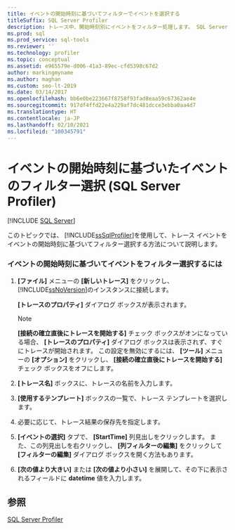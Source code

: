 ```yaml
---
title: イベントの開始時刻に基づいてフィルターでイベントを選択する
titleSuffix: SQL Server Profiler
description: トレース中、開始時刻別にイベントをフィルター処理します。 SQL Server Profiler でイベントの開始時刻に基づくフィルターを設定する方法について説明します。
ms.prod: sql
ms.prod_service: sql-tools
ms.reviewer: ''
ms.technology: profiler
ms.topic: conceptual
ms.assetid: e965579e-d006-41a3-89ec-cfd5398c67d2
author: markingmyname
ms.author: maghan
ms.custom: seo-lt-2019
ms.date: 03/14/2017
ms.openlocfilehash: bb6e0be223667f8758f93fad8eaa59c67362ae4e
ms.sourcegitcommit: 917df4ffd22e4a229af7dc481dcce3ebba0aa4d7
ms.translationtype: HT
ms.contentlocale: ja-JP
ms.lasthandoff: 02/10/2021
ms.locfileid: "100345791"
---
```

# <a name="filter-events-based-on-the-event-start-time-sql-server-profiler"></a>イベントの開始時刻に基づいたイベントのフィルター選択 (SQL Server Profiler)

 [!INCLUDE [SQL Server](../../includes/applies-to-version/sqlserver.md)]

このトピックでは、 [!INCLUDE[ssSqlProfiler](../../includes/sssqlprofiler-md.md)]を使用して、トレース イベントをイベントの開始時刻に基づいてフィルター選択する方法について説明します。  
  
### <a name="to-filter-an-event-based-on-the-event-start-time"></a>イベントの開始時刻に基づいてイベントをフィルター選択するには  
  
1.  **[ファイル]** メニューの **[新しいトレース]** をクリックし、 [!INCLUDE[ssNoVersion](../../includes/ssnoversion-md.md)]のインスタンスに接続します。  
  
     **[トレースのプロパティ]** ダイアログ ボックスが表示されます。  
  
    > [!NOTE]  
    >  **[接続の確立直後にトレースを開始する]** チェック ボックスがオンになっている場合、 **[トレースのプロパティ]** ダイアログ ボックスは表示されず、すぐにトレースが開始されます。 この設定を無効にするには、 **[ツール]** メニューの **[オプション]** をクリックし、 **[接続の確立直後にトレースを開始する]** チェック ボックスをオフにします。  
  
2.  **[トレース名]** ボックスに、トレースの名前を入力します。  
  
3.  **[使用するテンプレート]** ボックスの一覧で、トレース テンプレートを選択します。  
  
4.  必要に応じて、トレース結果の保存先を指定します。  
  
5.  **[イベントの選択]** タブで、 **[StartTime]** 列見出しをクリックします。 また、この列見出しを右クリックし、 **[列フィルターの編集]** をクリックして **[フィルターの編集]** ダイアログ ボックスを開く方法もあります。  
  
6.  **[次の値より大きい]** または **[次の値より小さい]** を展開して、その下に表示されるフィールドに **datetime** 値を入力します。  
  
## <a name="see-also"></a>参照  
 [SQL Server Profiler](../../tools/sql-server-profiler/sql-server-profiler.md)  
  
  
